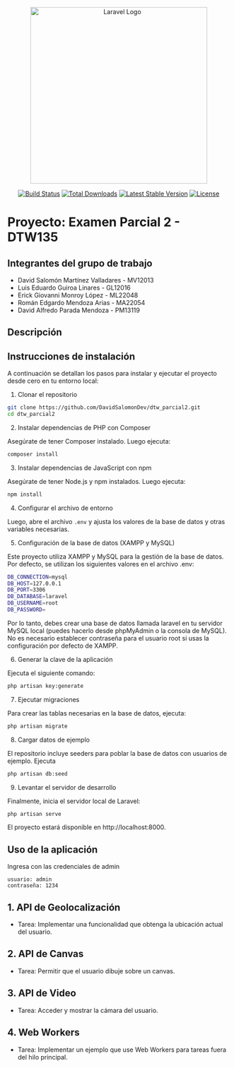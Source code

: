 <p align="center"><a href="https://laravel.com" target="_blank"><img src="https://raw.githubusercontent.com/laravel/art/master/logo-lockup/5%20SVG/2%20CMYK/1%20Full%20Color/laravel-logolockup-cmyk-red.svg" width="400" alt="Laravel Logo"></a></p>

<p align="center">
<a href="https://github.com/laravel/framework/actions"><img src="https://github.com/laravel/framework/workflows/tests/badge.svg" alt="Build Status"></a>
<a href="https://packagist.org/packages/laravel/framework"><img src="https://img.shields.io/packagist/dt/laravel/framework" alt="Total Downloads"></a>
<a href="https://packagist.org/packages/laravel/framework"><img src="https://img.shields.io/packagist/v/laravel/framework" alt="Latest Stable Version"></a>
<a href="https://packagist.org/packages/laravel/framework"><img src="https://img.shields.io/packagist/l/laravel/framework" alt="License"></a>
</p>

# Proyecto: Examen Parcial 2 - DTW135

## Integrantes del grupo de trabajo
- David Salomón Martínez Valladares - MV12013
- Luis Eduardo Guiroa Linares - GL12016
- Erick Giovanni Monroy López - ML22048
- Román Edgardo Mendoza Arias - MA22054
- David Alfredo Parada Mendoza - PM13119

## Descripción

## Instrucciones de instalación

A continuación se detallan los pasos para instalar y ejecutar el proyecto desde cero en tu entorno local:

1. Clonar el repositorio

```bash
git clone https://github.com/DavidSalomonDev/dtw_parcial2.git
cd dtw_parcial2
```

2. Instalar dependencias de PHP con Composer

Asegúrate de tener Composer instalado. Luego ejecuta:

```bash
composer install
```

3. Instalar dependencias de JavaScript con npm

Asegúrate de tener Node.js y npm instalados. Luego ejecuta:

```bash
npm install
```

4. Configurar el archivo de entorno

Luego, abre el archivo `.env` y ajusta los valores de la base de datos y otras variables necesarias.

5. Configuración de la base de datos (XAMPP y MySQL)

Este proyecto utiliza XAMPP y MySQL para la gestión de la base de datos. Por defecto, se utilizan los siguientes valores en el archivo .env:

```bash
DB_CONNECTION=mysql
DB_HOST=127.0.0.1
DB_PORT=3306
DB_DATABASE=laravel
DB_USERNAME=root
DB_PASSWORD=
```

Por lo tanto, debes crear una base de datos llamada laravel en tu servidor MySQL local (puedes hacerlo desde phpMyAdmin o la consola de MySQL). No es necesario establecer contraseña para el usuario root si usas la configuración por defecto de XAMPP.

6. Generar la clave de la aplicación

Ejecuta el siguiente comando:

```bash
php artisan key:generate
```

7. Ejecutar migraciones

Para crear las tablas necesarias en la base de datos, ejecuta:

```bash
php artisan migrate
```

8. Cargar datos de ejemplo

El repositorio incluye seeders para poblar la base de datos con usuarios de ejemplo. Ejecuta

```bash
php artisan db:seed
```

9. Levantar el servidor de desarrollo

Finalmente, inicia el servidor local de Laravel:

```bash
php artisan serve
```

El proyecto estará disponible en http://localhost:8000.

## Uso de la aplicación

Ingresa con las credenciales de admin
```
usuario: admin
contraseña: 1234
```

## 1. API de Geolocalización
- Tarea: Implementar una funcionalidad que obtenga la ubicación actual del usuario.



## 2. API de Canvas
- Tarea: Permitir que el usuario dibuje sobre un canvas.



## 3. API de Video
- Tarea: Acceder y mostrar la cámara del usuario.



## 4. Web Workers
- Tarea: Implementar un ejemplo que use Web Workers para tareas fuera del hilo principal.


